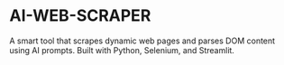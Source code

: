 # AI-WEB-SCRAPER
A smart tool that scrapes dynamic web pages and parses DOM content using AI prompts. Built with Python, Selenium, and Streamlit.
